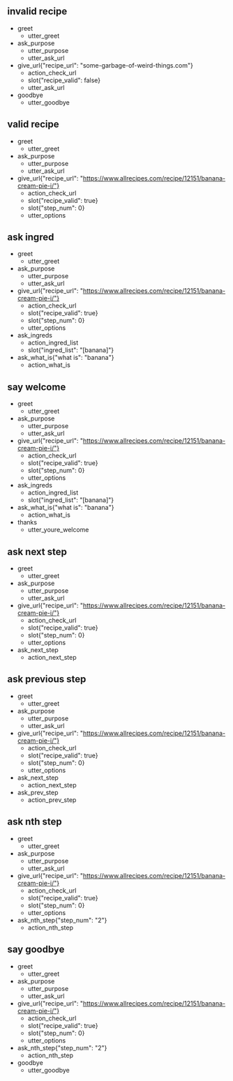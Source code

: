## invalid recipe
* greet
  - utter_greet
* ask_purpose
  - utter_purpose
  - utter_ask_url
* give_url{"recipe_url": "some-garbage-of-weird-things.com"}
  - action_check_url
  - slot{"recipe_valid": false}
  - utter_ask_url
* goodbye
  - utter_goodbye


## valid recipe
* greet
  - utter_greet
* ask_purpose
  - utter_purpose
  - utter_ask_url
* give_url{"recipe_url": "https://www.allrecipes.com/recipe/12151/banana-cream-pie-i/"}
  - action_check_url
  - slot{"recipe_valid": true}
  - slot{"step_num": 0}
  - utter_options

## ask ingred
* greet
  - utter_greet
* ask_purpose
  - utter_purpose
  - utter_ask_url
* give_url{"recipe_url": "https://www.allrecipes.com/recipe/12151/banana-cream-pie-i/"}
  - action_check_url
  - slot{"recipe_valid": true}
  - slot{"step_num": 0}
  - utter_options
* ask_ingreds
  - action_ingred_list
  - slot{"ingred_list": "[banana]"} <!-- not sure how to put ingred list here -->
* ask_what_is{"what is": "banana"}
  - action_what_is

## say welcome
* greet
  - utter_greet
* ask_purpose
  - utter_purpose
  - utter_ask_url
* give_url{"recipe_url": "https://www.allrecipes.com/recipe/12151/banana-cream-pie-i/"}
  - action_check_url
  - slot{"recipe_valid": true}
  - slot{"step_num": 0}
  - utter_options
* ask_ingreds
  - action_ingred_list
  - slot{"ingred_list": "[banana]"} <!-- not sure how to put ingred list here -->
* ask_what_is{"what is": "banana"}
  - action_what_is
* thanks
  - utter_youre_welcome
  
## ask next step
* greet
  - utter_greet
* ask_purpose
  - utter_purpose
  - utter_ask_url
* give_url{"recipe_url": "https://www.allrecipes.com/recipe/12151/banana-cream-pie-i/"}
  - action_check_url
  - slot{"recipe_valid": true}
  - slot{"step_num": 0}
  - utter_options
* ask_next_step
  - action_next_step


## ask previous step
* greet
  - utter_greet
* ask_purpose
  - utter_purpose
  - utter_ask_url
* give_url{"recipe_url": "https://www.allrecipes.com/recipe/12151/banana-cream-pie-i/"}
  - action_check_url
  - slot{"recipe_valid": true}
  - slot{"step_num": 0}
  - utter_options
* ask_next_step
  - action_next_step
* ask_prev_step
  - action_prev_step

## ask nth step
* greet
  - utter_greet
* ask_purpose
  - utter_purpose
  - utter_ask_url
* give_url{"recipe_url": "https://www.allrecipes.com/recipe/12151/banana-cream-pie-i/"}
  - action_check_url
  - slot{"recipe_valid": true}
  - slot{"step_num": 0}
  - utter_options
* ask_nth_step{"step_num": "2"}
  - action_nth_step

## say goodbye
* greet
  - utter_greet
* ask_purpose
  - utter_purpose
  - utter_ask_url
* give_url{"recipe_url": "https://www.allrecipes.com/recipe/12151/banana-cream-pie-i/"}
  - action_check_url
  - slot{"recipe_valid": true}
  - slot{"step_num": 0}
  - utter_options
* ask_nth_step{"step_num": "2"}
  - action_nth_step
* goodbye
  - utter_goodbye